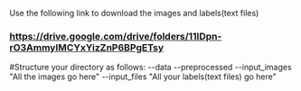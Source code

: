 Use the following link to download the images and labels(text files)
### https://drive.google.com/drive/folders/11lDpn-rO3AmmyIMCYxYizZnP6BPgETsy

#Structure your directory as follows:
--data
  --preprocessed
    --input_images
      "All the images go here"
    --input_files
      "All your labels(text files) go here"
